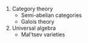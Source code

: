1. Category theory
   * Semi-abelian categories
   * Galois theory
2. Universal algebra
   * Mal'tsev varieties
